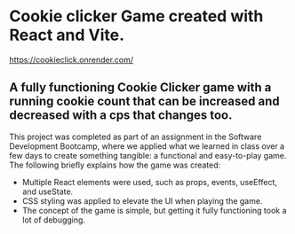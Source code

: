 # Cookie clicker Game created with React and Vite.

https://cookieclick.onrender.com/

## A fully functioning Cookie Clicker game with a running cookie count that can be increased and decreased with a cps that changes too.

This project was completed as part of an assignment in the Software Development Bootcamp, where we applied what we learned in class over a few days to create something tangible: a functional and easy-to-play game. The following briefly explains how the game was created:

- Multiple React elements were used, such as props, events, useEffect, and useState.
- CSS styling was applied to elevate the UI when playing the game.
- The concept of the game is simple, but getting it fully functioning took a lot of debugging.
